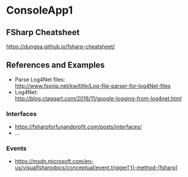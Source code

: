 ﻿# ConsoleApp1


## FSharp Cheatsheet

https://dungpa.github.io/fsharp-cheatsheet/

## References and Examples

- Parse Log4Net files:  
  http://www.fssnip.net/kw/title/Log-file-parser-for-log4Net-files
- Log4Net:  
  http://blog.ctaggart.com/2016/11/google-logging-from-log4net.html


### Interfaces

- https://fsharpforfunandprofit.com/posts/interfaces/
- ...

### Events 

- https://msdn.microsoft.com/en-us/visualfsharpdocs/conceptual/event.trigger['t]-method-[fsharp]